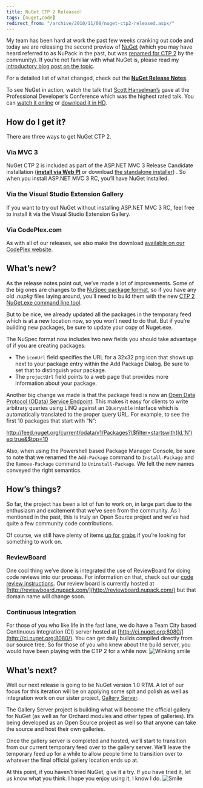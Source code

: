```yaml
---
title: NuGet CTP 2 Released!
tags: [nuget,code]
redirect_from: "/archive/2010/11/08/nuget-ctp2-released.aspx/"
---
```


My team has been hard at work the past few weeks cranking out code and
today we are releasing the second preview of
[NuGet](http://nuget.codeplex.com/ "NuGet on CodePlex.com") (which you
may have heard referred to as NuPack in the past, but was [renamed for
CTP
2](https://haacked.com/archive/2010/10/29/nupack-is-now-nuget.aspx "NuPack is now NuGet")
by the community). If you’re not familiar with what NuGet is, please
read my [introductory blog post on the
topic](https://haacked.com/archive/2010/10/06/introducing-nupack-package-manager.aspx "Introduction to NuGet").

For a detailed list of what changed, check out the [**NuGet Release
Notes**](http://nuget.codeplex.com/wikipage?title=NuGet%201.0%20Release%20Notes "NuGet Release Notes").

To see NuGet in action, watch the talk that [Scott
Hanselman’s](http://hanselman.com/blog/ "Scott Hanselman's Blog") gave
at the Professional Developer’s Conference which was the highest rated
talk. You can [watch it
online](http://player.microsoftpdc.com/Session/e0c3ce51-9869-456c-a197-63dc0283f57e "Watch it online")
or [download it in
HD](http://videoaz.microsoftpdc.com/vod/downloads/FT01_High.mp4 "HD MP4").

How do I get it?
----------------

There are three ways to get NuGet CTP 2.

### Via MVC 3

NuGet CTP 2 is included as part of the ASP.NET MVC 3 Release Candidate
installation (**[install via Web
PI](http://www.microsoft.com/web/gallery/install.aspx?appid=MVC3 "Install ASP.NET MVC 3 via Web PI")**
or download [the standalone
installer](http://go.microsoft.com/fwlink/?LinkID=191797 "ASP.NET MVC 3 RC installer"))
. So when you install ASP.NET MVC 3 RC, you’ll have NuGet installed.

### Via the Visual Studio Extension Gallery

If you want to try out NuGet without installing ASP.NET MVC 3 RC, feel
free to install it via the Visual Studio Extension Gallery.

### Via CodePlex.com

As with all of our releases, we also make the download [available on our
CodePlex
website](http://nuget.codeplex.com/releases/view/52017 "NuGet v1 CTP 2").

What’s new?
-----------

As the release notes point out, we’ve made a lot of improvements. Some
of the big ones are changes to the [NuSpec package
format](http://nuget.codeplex.com/documentation?title=Nuspec%20Format "NuSpec Package Format"),
so if you have any old *.nupkg* files laying around, you’ll need to
build them with the new [CTP 2 NuGet.exe command line
tool](http://nuget.codeplex.com/releases/52017/download/165468 "NuGet command line tool").

But to be nice, we already updated all the packages in the temporary
feed which is at a new location now, so you won’t need to do that. But
if you’re building new packages, be sure to update your copy of
Nuget.exe.

The NuSpec format now includes two new fields you should take advantage
of if you are creating packages:

-   The `iconUrl` field specifies the URL for a 32x32 png icon that
    shows up next to your package entry within the Add Package Dialog.
    Be sure to set that to distinguish your package.
-   The `projectUrl` field points to a web page that provides more
    information about your package.

Another big change we made is that the package feed is now an [Open Data
Protocol (OData) Service Endpoint](http://www.odata.org/ "OData"). This
makes it easy for clients to write  arbitrary queries using LINQ against
an `IQueryable` interface which is automatically translated to the
proper query URL. For example, to see the first 10 packages that start
with “N”:

[http://feed.nuget.org/current/odata/v1/Packages?\$filter=startswith(Id,'N')
eq
true&\$top=10](http://feed.nuget.org/current/odata/v1/Packages?$filter=startswith(Id,'N')%20eq%20true&$top=10 "OData query")

Also, when using the Powershell based Package Manager Console, be sure
to note that we renamed the `Add-Package` command to `Install-Package`
and the `Remove-Package` command to `Uninstall-Package`. We felt the new
names conveyed the right semantics.

How’s things?
-------------

So far, the project has been a lot of fun to work on, in large part due
to the enthusiasm and excitement that we’ve seen from the community. As
I mentioned in the past, this is truly an Open Source project and we’ve
had quite a few community code contributions.

Of course, we still have plenty of items [up for
grabs](https://haacked.com/archive/2010/10/14/nupack-up-for-grabs-items.aspx "NuGet Up For Grabs")
if you’re looking for something to work on.

### ReviewBoard

One cool thing we’ve done is integrated the use of ReviewBoard for doing
code reviews into our process. For information on that, check out our
[code review
instructions](http://nuget.codeplex.com/wikipage?title=Code%20Reviews "NuGet Code Reviews").
Our review board is currently hosted at
[http://reviewboard.nupack.com/](http://reviewboard.nupack.com/) but
that domain name will change soon.

### Continuous Integration

For those of you who like life in the fast lane, we do have a Team City
based Continuous Integration (CI) server hosted at
[http://ci.nuget.org:8080/](http://ci.nuget.org:8080/). You can get
daily builds compiled directly from our source tree. So for those of you
who knew about the build server, you would have been playing with the
CTP 2 for a while now. ![Winking
smile](https://haacked.com/images/haacked_com/WindowsLiveWriter/NuGet-CTP-2-Released_9810/wlEmoticon-winkingsmile_2.png)

What’s next?
------------

Well our next release is going to be NuGet version 1.0 RTM. A lot of our
focus for this iteration will be on applying some spit and polish as
well as integration work on our sister project, [Gallery
Server](http://galleryserver.codeplex.com "Gallery Server").

The Gallery Server project is building what will become the official
gallery for NuGet (as well as for Orchard modules and other types of
galleries). It’s being developed as an Open Source project as well so
that anyone can take the source and host their own galleries.

Once the gallery server is completed and hosted, we’ll start to
transition from our current temporary feed over to the gallery server.
We’ll leave the temporary feed up for a while to allow people time to
transition over to whatever the final official gallery location ends up
at.

At this point, if you haven’t tried NuGet, give it a try. If you have
tried it, let us know what you think. I hope you enjoy using it, I know
I do.
![Smile](https://haacked.com/images/haacked_com/WindowsLiveWriter/NuGet-CTP-2-Released_9810/wlEmoticon-smile_2.png)

